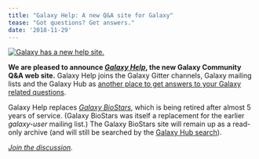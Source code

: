 ```yaml
---
title: "Galaxy Help: A new Q&A site for Galaxy"
tease: "Got questions? Get answers."
date: '2018-11-29'
---
```


[<img class="float-right" src="/news/2018-11-help/galaxy-help.png" alt="Galaxy has a new help site." />](https://help.galaxyproject.org/)

**We are pleased to announce *[Galaxy Help](https://help.galaxyproject.org/)*, the new Galaxy Community Q&A web site.**  Galaxy Help joins the Galaxy Gitter channels, Galaxy mailing lists and the Galaxy Hub as [another place to get answers to your Galaxy related questions](/support/).

Galaxy Help replaces *[Galaxy BioStars](https://biostar.usegalaxy.org/)*, which is being retired after almost 5 years of service.  (Galaxy BioStars was itself a replacement for the earlier *galaxy-user* mailing list.)  The Galaxy BioStars site will remain up as a read-only archive (and will still be searched by the [Galaxy Hub search](/search/)).

*[Join the discussion](https://help.galaxyproject.org/).*
